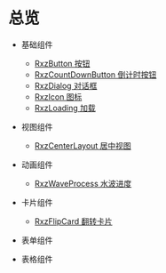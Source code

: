 # 总览

+ 基础组件
  + [RxzButton 按钮](./base/rxzbutton.html)
  + [RxzCountDownButton 倒计时按钮](./base/rxzcountdownbutton.html)
  + [RxzDialog 对话框](./base/rxzdialog.html)
  + [RxzIcon 图标](./base/rxzicon.html)
  + [RxzLoading 加载](./base/rxzloading.html)

+ 视图组件
  + [RxzCenterLayout 居中视图](./layout/rxzcenterlayout.html)

+ 动画组件
  + [RxzWaveProcess 水波进度](./animation/rxzwaveprocess.html)

+ 卡片组件
  + [RxzFlipCard 翻转卡片](./card/rxzflipcard.html)

+ 表单组件
+ 表格组件